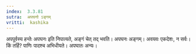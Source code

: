 ```yaml
---
index:  3.3.81
sutra:  अपघनो ऽङ्गम्
vritti:  kashika 
---
```


अपपूर्वस्य हन्तेः अपघनः इति निपात्यते, अङ्गं चेत् तद् भवति। अपघनः अङ्गम्। अवयवः एकदेशः, न सर्वः। किं तर्हि? पाणिः पादश्च अभिधीयते। अपघातः अन्यः।

